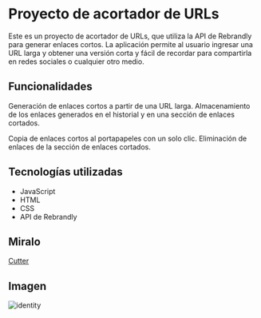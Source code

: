 # Proyecto de acortador de URLs

Este es un proyecto de acortador de URLs, que utiliza la API de Rebrandly para generar enlaces cortos. La aplicación permite al usuario ingresar una URL larga y obtener una versión corta y fácil de recordar para compartirla en redes sociales o cualquier otro medio.

## Funcionalidades

Generación de enlaces cortos a partir de una URL larga.
Almacenamiento de los enlaces generados en el historial y en una sección de enlaces cortados.

Copia de enlaces cortos al portapapeles con un solo clic.
Eliminación de enlaces de la sección de enlaces cortados.

## Tecnologías utilizadas

- JavaScript
- HTML
- CSS
- API de Rebrandly

## Miralo

[Cutter](https://pablo1591moreno.github.io/urlCutter/)

## Imagen
![identity](https://user-images.githubusercontent.com/95658189/235497159-fe807b48-0399-4efc-9ae6-7c241d4bbeff.png)
